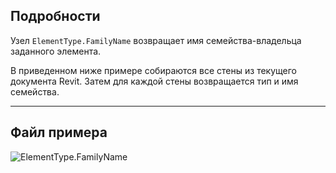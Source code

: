 ## Подробности
Узел `ElementType.FamilyName` возвращает имя семейства-владельца заданного элемента.

В приведенном ниже примере собираются все стены из текущего документа Revit. Затем для каждой стены возвращается тип и имя семейства.
___
## Файл примера

![ElementType.FamilyName](./Revit.Elements.ElementType.FamilyName_img.jpg)
